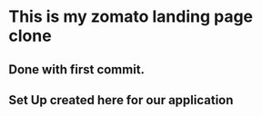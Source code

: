 # This is my zomato landing page clone

## Done with first commit.

## Set Up created here for our application
